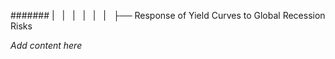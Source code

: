 ####### |   |   |   |   |   |   ├── Response of Yield Curves to Global Recession Risks

*Add content here*